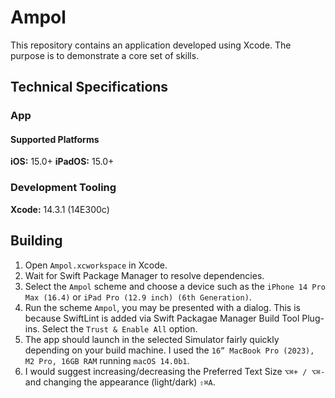# Ampol

This repository contains an application developed using Xcode.
The purpose is to demonstrate a core set of skills.

## Technical Specifications
### App
#### Supported Platforms
**iOS:** 15.0+
**iPadOS:** 15.0+

### Development Tooling
**Xcode:** 14.3.1 (14E300c)

## Building

1. Open `Ampol.xcworkspace` in Xcode.
2. Wait for Swift Package Manager to resolve dependencies.
3. Select the `Ampol` scheme and choose a device such as the `iPhone 14 Pro Max (16.4)` or `iPad Pro (12.9 inch) (6th Generation)`.
4. Run the scheme `Ampol`, you may be presented with a dialog. This is because SwiftLint is added via Swift Packagae Manager Build Tool Plug-ins. Select the `Trust & Enable All` option. 
5. The app should launch in the selected Simulator fairly quickly depending on your build machine. I used the `16” MacBook Pro (2023), M2 Pro, 16GB RAM` running `macOS 14.0b1`.
6. I would suggest increasing/decreasing the Preferred Text Size `⌥⌘+ / ⌥⌘-` and changing the appearance (light/dark) `⇧⌘A`.
